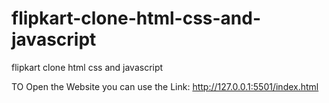 # flipkart-clone-html-css-and-javascript
flipkart clone html css and javascript


TO Open the Website you can use the Link:
http://127.0.0.1:5501/index.html
